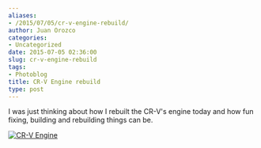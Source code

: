 ```yaml
---
aliases:
- /2015/07/05/cr-v-engine-rebuild/
author: Juan Orozco
categories:
- Uncategorized
date: 2015-07-05 02:36:00
slug: cr-v-engine-rebuild
tags:
- Photoblog
title: CR-V Engine rebuild
type: post
---
```


I was just thinking about how I rebuilt the CR-V's engine today and how fun fixing, building and rebuilding things can be.

[<img src="https://i1.wp.com/m.juanorozco.com/photos/2015/07/crv-engine.medium.jpg?w=580" alt="CR-V Engine" data-recalc-dims="1" />][1]

[1]: https://i2.wp.com/m.juanorozco.com/photos/2015/07/crv-engine.large.jpg